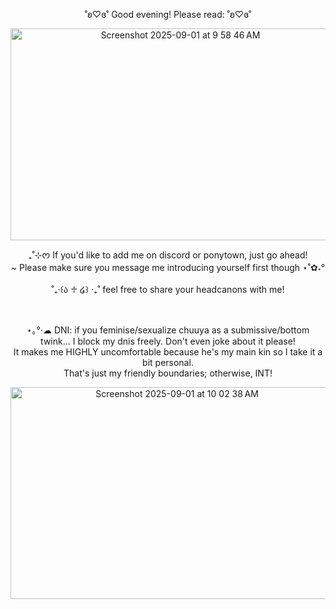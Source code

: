 <p align="center">˚ʚ♡ɞ˚ Good evening! Please read: ˚ʚ♡ɞ˚<br/></p>

<p align="center"><img width="528" height="339" alt="Screenshot 2025-09-01 at 9 58 46 AM" src="https://github.com/user-attachments/assets/da48d8ef-b771-4a60-b314-b52124d65c27" />
</p>


<p align="center">₊˚⊹ᰔ If you'd like to add me on discord or ponytown, just go ahead!<br/>~ Please make sure you message me introducing yourself first though ⋆˚✿˖°<br/><br/>˚₊‧꒰ა ♱ ໒꒱ ‧₊˚ feel free to share your headcanons with me!</p><br/>

<p align="center">⋆｡°·☁︎ DNI: if you feminise/sexualize chuuya as a submissive/bottom twink... I block my dnis freely. Don't even joke about it please! <br/>It makes me HIGHLY uncomfortable because he's my main kin so I take it a bit personal.<br/>That's just my friendly boundaries; otherwise, INT!</p>

<p align="center"><img width="517" height="339" alt="Screenshot 2025-09-01 at 10 02 38 AM" src="https://github.com/user-attachments/assets/2eba94d2-abe2-4b85-b458-08b71f707856" />
</p>
